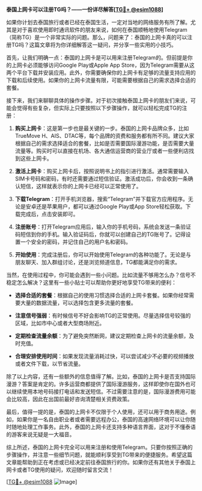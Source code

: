 **泰国上网卡可以注册TG吗？——一份详尽解答[[TG💪+ @esim1088](https://t.me/s/esim1088)]**

如果你计划去泰国旅行或者已经在泰国生活，一定对当地的网络服务有所了解。尤其是对于喜欢使用即时通讯软件的朋友来说，如何在泰国顺畅地使用Telegram（简称TG）是一个非常实际的问题。那么，问题来了：泰国的上网卡真的可以注册TG吗？这篇文章将为你详细解答这一疑问，并分享一些实用的小技巧。

首先，让我们明确一点：泰国的上网卡是可以用来注册Telegram的。但前提是你的上网卡必须能够访问Google Play或Apple App Store，因为Telegram需要从这两个平台下载并安装应用。此外，你需要确保你的上网卡有足够的流量支持应用的下载和后续使用。如果你的上网卡流量有限，可能需要根据自己的需求选择合适的套餐。

接下来，我们来聊聊具体的操作步骤。对于初次接触泰国上网卡的朋友们来说，可能会觉得有些复杂，但实际上只要按照以下步骤操作，就可以轻松完成TG的注册：

1. **购买上网卡**：这是第一步也是最关键的一步。泰国的上网卡品牌众多，比如TrueMove H、AIS、DTAC等，每个品牌的资费和服务都有所不同。建议大家根据自己的需求选择适合的套餐，比如是否需要国际漫游功能，是否需要大量流量等。购买时可以直接在机场、各大通信运营商的营业厅或者一些便利店找到这些上网卡。

2. **激活上网卡**：购买上网卡后，按照说明书上的指引进行激活。通常需要输入SIM卡号码和密码，有时还需要通过短信验证。激活成功后，你会收到一条确认短信，这样就表示你的上网卡已经可以正常使用了。

3. **下载Telegram**：打开手机浏览器，搜索“Telegram”并下载官方应用程序。无论是安卓还是苹果用户，都可以通过Google Play或App Store轻松获取。下载完成后，点击安装即可。

4. **注册账号**：打开Telegram应用后，输入你的手机号码，系统会发送一条验证码短信到你的手机。输入验证码后，你就可以创建自己的TG账号了。记得设置一个安全的密码，并记住自己的用户名和密码。

5. **开始使用**：完成注册后，你可以开始使用Telegram的各种功能了。无论是与朋友聊天、加入群组讨论，还是浏览频道信息，TG都能满足你的需求。

当然，在使用过程中，你可能会遇到一些小问题。比如流量不够用怎么办？信号不稳定怎么解决？这里有一些小贴士可以帮助你更好地享受TG带来的便利：

- **选择合适的套餐**：根据自己的使用习惯选择合适的上网卡套餐。如果你经常需要大量的数据流量，可以选择包含更多流量的套餐。
  
- **注意信号强弱**：有时候信号不好会影响TG的正常使用。尽量选择信号较强的区域，比如市中心或者大型商场附近。

- **定期检查流量余额**：为了避免突然断网，建议定期检查上网卡的流量余额，及时充值。

- **合理安排使用时间**：如果发现流量消耗过快，可以尝试减少不必要的视频播放或者文件下载，以节省流量。

除了以上内容，还有一些额外的信息值得了解。比如，泰国的上网卡是否支持国际漫游？答案是肯定的。许多运营商都提供了国际漫游服务，这样即使你在国外也可以继续使用本地号码接打电话和发送短信。不过需要注意的是，国际漫游费用可能会比较高，因此在出国前最好咨询清楚相关资费政策。

最后，值得一提的是，泰国的上网卡不仅限于个人使用，还可以用于商务用途。例如，如果你是一名自由职业者或者需要远程办公，泰国的高速网络环境可以让你随时随地处理工作事务。此外，泰国的上网卡还支持多种语言界面，这对于不懂泰语的游客来说无疑是一大福音。

综上所述，泰国的上网卡完全可以用来注册和使用Telegram。只要你按照正确的步骤操作，并注意一些细节问题，就能顺利享受到TG带来的便捷服务。希望这篇文章能帮助到正在考虑或已经决定前往泰国旅行的你。如果你还有其他关于泰国上网卡或者TG使用的疑问，欢迎随时留言交流！

[[TG💪+ @esim1088](https://t.me/s/esim1088) ![Image](https://i.postimg.cc/4NQfJmqS/Snipaste-2025-05-13-00-14-12.png)]